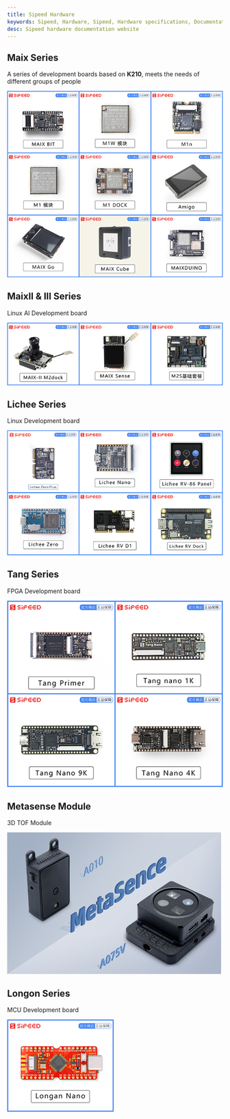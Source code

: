 ```yaml
---
title: Sipeed Hardware
keywords: Sipeed, Hardware, Sipeed, Hardware specifications, Documentation, Downloaden, Deeplearning, Artificial Intelligence, K210
desc: Sipeed hardware documentation website
---
```


## Maix Series

A series of development boards based on **K210**, meets the needs of different groups of people

[![](./../assets/maix.jpg)](./maix/readme.md)

## MaixII & III Series

Linux AI Development board

[![](./../assets/maixii.jpg)](./maixII/readme.md)

## Lichee Series

Linux Development board

[![](./../assets/lichee.jpg)](./lichee/readme.md)

## Tang Series

FPGA Development board

[![](./../assets/tang.jpg)](./tang/readme.md)

## Metasense Module

3D TOF Module

[![](./../assets/metasense.jpg)](./metasense/readme.md)

## Longon Series

MCU Development board

[![](./../assets/longan_nano.jpg)](./longan/readme.md)